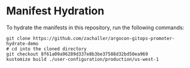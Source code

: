 # Manifest Hydration

To hydrate the manifests in this repository, run the following commands:

```shell
git clone https://github.com/zachaller/argocon-gitops-promoter-hydrate-demo
# cd into the cloned directory
git checkout 8f61a09a96289d337e8b3be37588d32bd50ea969
kustomize build ./user-configuration/production/us-west-1
```
